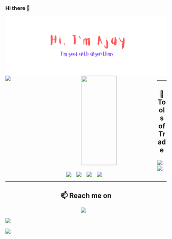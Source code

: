 ### Hi there 👋

<img align="center" src="./intro.png" />

<img align="left" width="47%" src="https://github-readme-stats.vercel.app/api?username=ajaypokharel&theme=nightowl&show_icons=true" />
<img align="left" width="47%" height="280px" src="https://github-readme-stats.vercel.app/api/top-langs/?username=ajaypokharel&theme=vision-friendly-dark" />

<hr>

<h2 align="center"> 🔭 Tools of Trade</h2>
<p align="center">
  <img align="center" src="https://img.shields.io/badge/python-3670A0?style=for-the-badge&logo=python&logoColor=ffdd54" />&nbsp;&nbsp;&nbsp;
  <img align="center" src="https://img.shields.io/badge/javascript-%23323330.svg?style=for-the-badge&logo=javascript&logoColor=%23F7DF1E" />&nbsp;&nbsp;&nbsp;
  <img align="center" src="https://img.shields.io/badge/c-%2300599C.svg?style=for-the-badge&logo=c&logoColor=white" />&nbsp;&nbsp;&nbsp;
  <img align="center" src="https://img.shields.io/badge/django-%23092E20.svg?style=for-the-badge&logo=django&logoColor=white" />&nbsp;&nbsp;&nbsp;
  <img align="center" src="https://img.shields.io/badge/DJANGO-REST-ff1709?style=for-the-badge&logo=django&logoColor=white&color=ff1709&labelColor=gray" />&nbsp;&nbsp;&nbsp;
  <img align="center" src="https://img.shields.io/badge/react-%2320232a.svg?style=for-the-badge&logo=react&logoColor=%2361DAFB" />&nbsp;&nbsp;&nbsp;
</p>

<hr>

<h2  align="center">📫 Reach me on</h2>
<p align="center">
  <a target="_blank" href="https://www.linkedin.com/in/ajaypokharel/"><img src="https://img.shields.io/badge/LinkedIn-0077B5?style=for-the-badge&logo=linkedin&logoColor=white" /></a>&nbsp;&nbsp;&nbsp;&nbsp;
 
  <a target="_blank" href="https://stackoverflow.com/users/15717971/ajay-110125/"><img src="https://img.shields.io/badge/Stack_Overflow-FE7A16?style=for-the-badge&logo=stack-overflow&logoColor=white"></a>&nbsp;&nbsp;&nbsp;&nbsp;

  <a target="_blank" href="https://www.facebook.com/ajayfied/"><img src="https://img.shields.io/badge/Facebook-1877F2?style=for-the-badge&logo=facebook&logoColor=white"/></a>&nbsp;&nbsp;&nbsp;&nbsp;

</p>